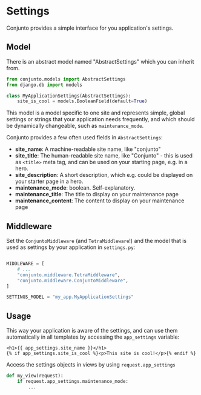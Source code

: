 # Settings

Conjunto provides a simple interface for you application's settings.

## Model

There is an abstract model named "AbstractSettings" which you can inherit from.

```python
from conjunto.models import AbstractSettings
from django.db import models

class MyApplicationSettings(AbstractSettings):
    site_is_cool = models.BooleanField(default=True)
```

This model is a model specific to one site and represents simple, global settings or strings 
that your application needs frequently, and which should be dynamically changeable, such as `maintenance_mode`.


Conjunto provides a few often used fields in `AbstractSettings`:

* **site_name**: A machine-readable site name, like "conjunto"
* **site_title**: The human-readable site name, like "Conjunto" - this is used as `<title>` meta tag, and can be used on your
    starting page, e.g. in a hero.
* **site_description**: A short description, which e.g. could be displayed on your starter page in a hero.
* **maintenance_mode**: boolean. Self-explanatory.
* **maintenance_title**: The title to display on your maintenance page
* **maintenance_content**: The content to display on your maintenance page


## Middleware

Set the `ConjuntoMiddleware` (and `TetraMiddleware`!) and the model that is used as settings by your application in `settings.py`:

```python

MIDDLEWARE = [
    # ...
    "conjunto.middleware.TetraMiddleware",
    "conjunto.middleware.ConjuntoMiddleware",
]

SETTINGS_MODEL = "my_app.MyApplicationSettings"
```

## Usage

This way your application is aware of the settings, and can use them automatically in all templates
by accessing  the `app_settings` variable:

```django
<h1>{{ app_settings.site_name }}</h1>
{% if app_settings.site_is_cool %}<p>This site is cool!</p>{% endif %}
```

Access the settings objects in views by using `request.app_settings`

```python
def my_view(request):
    if request.app_settings.maintenance_mode:
        ...
```



